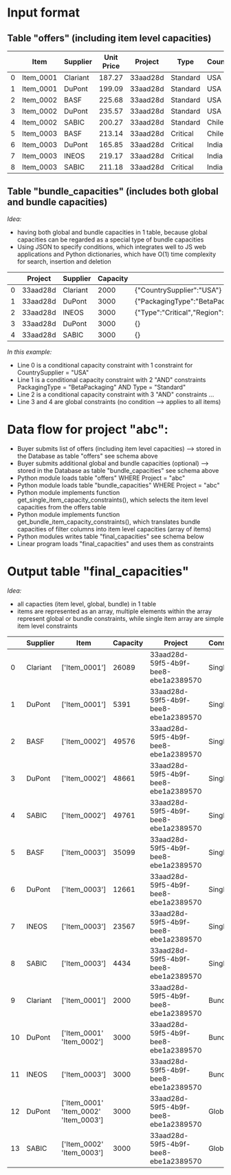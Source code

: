# Input format

## Table "offers" (including item level capacities)

|    | Item      | Supplier   |   Unit Price | Project   | Type     | CountrySupplier   | Region       | CountryDestination   |   Capacity | PackagingType   |
|----|-----------|------------|--------------|-----------|----------|-------------------|--------------|----------------------|------------|-----------------|
|  0 | Item_0001 | Clariant   |       187.27 | 33aad28d  | Standard | USA               | Asia         | India                |      26089 | TypeZero        |
|  1 | Item_0001 | DuPont     |       199.09 | 33aad28d  | Standard | USA               | Asia         | India                |       5391 | BetaPackaging   |
|  2 | Item_0002 | BASF       |       225.68 | 33aad28d  | Standard | USA               | SouthAmerica | Mexico               |      49576 | Pack1           |
|  3 | Item_0002 | DuPont     |       235.57 | 33aad28d  | Standard | USA               | SouthAmerica | Mexico               |      48661 | BetaPackaging   |
|  4 | Item_0002 | SABIC      |       200.27 | 33aad28d  | Standard | Chile             | Europe       | Germany              |      49761 | AlphaPackaging  |
|  5 | Item_0003 | BASF       |       213.14 | 33aad28d  | Critical | Chile             | Europe       | Germany              |      35099 | Pack1           |
|  6 | Item_0003 | DuPont     |       165.85 | 33aad28d  | Critical | India             | SouthAmerica | Mexico               |      12661 | AlphaPackaging  |
|  7 | Item_0003 | INEOS      |       219.17 | 33aad28d  | Critical | India             | SouthAmerica | Mexico               |      23567 | TypeOne         |
|  8 | Item_0003 | SABIC      |       211.18 | 33aad28d  | Critical | India             | SouthAmerica | Mexico               |       4434 | TypeTwo         |


## Table "bundle_capacities" (includes both global and bundle capacities)
*Idea:* 
- having both global and bundle capacities in 1 table, because global capacities can be regarded as a special type of bundle capacities
- Using JSON to specify conditions, which integrates well to JS web applications and Python dictionaries, which have O(1) time complexity for search, insertion and deletion

|    | Project   | Supplier   |   Capacity | Condition                                                             |
|----|-----------|------------|------------|-----------------------------------------------------------------------|
|  0 | 33aad28d  | Clariant   |       2000 | {"CountrySupplier":"USA"}                                             |
|  1 | 33aad28d  | DuPont     |       3000 | {"PackagingType":"BetaPackaging","Type":"Standard"}                   |
|  2 | 33aad28d  | INEOS      |       3000 | {"Type":"Critical","Region":"SouthAmerica","PackagingType":"TypeOne"} |
|  3 | 33aad28d  | DuPont     |       3000 | {}                                                                    |
|  4 | 33aad28d  | SABIC      |       3000 | {}                                                                    |

*In this example:* 
- Line 0 is a conditional capacity constraint with 1 constraint for CountrySupplier = "USA"
- Line 1 is a conditional capacity constraint with 2 "AND" constraints PackagingType = "BetaPackaging" AND Type = "Standard"
- Line 2 is a conditional capacity constraint with 3 "AND" constraints ...
- Line 3 and 4 are global constraints (no condition --> applies to all items)


# Data flow for project "abc":

- Buyer submits list of offers (including item level capacities) --> stored in the Database as table "offers" see schema above
- Buyer submits additional global and bundle capacities (optional) --> stored in the Database as table "bundle_capacities" see schema above
- Python module loads table "offers" WHERE Project = "abc"
- Python module loads table "bundle_capacities" WHERE Project = "abc"
- Python module implements function get_single_item_capacity_constraints(), which selects the item level capacities from the offers table
- Python module implements function get_bundle_item_capacity_constraints(), which translates bundle capacities of filter columns into item level capacities (array of items)
- Python modules writes table "final_capacities" see schema below
- Linear program loads "final_capacities" and uses them as constraints

# Output table "final_capacities"
*Idea:*
- all capacties (item level, global, bundle) in 1 table 
- items are represented as an array, multiple elements within the array represent global or bundle constraints, while single item array are simple item level constraints 

|    | Supplier   | Item                                  |   Capacity | Project                              | ConstraintType   | BundleConstraintOriginal                                                   |
|----|------------|---------------------------------------|------------|--------------------------------------|------------------|----------------------------------------------------------------------------|
|  0 | Clariant   | ['Item_0001']                         |      26089 | 33aad28d-59f5-4b9f-bee8-ebe1a2389570 | SingleItem       |                                                                            |
|  1 | DuPont     | ['Item_0001']                         |       5391 | 33aad28d-59f5-4b9f-bee8-ebe1a2389570 | SingleItem       |                                                                            |
|  2 | BASF       | ['Item_0002']                         |      49576 | 33aad28d-59f5-4b9f-bee8-ebe1a2389570 | SingleItem       |                                                                            |
|  3 | DuPont     | ['Item_0002']                         |      48661 | 33aad28d-59f5-4b9f-bee8-ebe1a2389570 | SingleItem       |                                                                            |
|  4 | SABIC      | ['Item_0002']                         |      49761 | 33aad28d-59f5-4b9f-bee8-ebe1a2389570 | SingleItem       |                                                                            |
|  5 | BASF       | ['Item_0003']                         |      35099 | 33aad28d-59f5-4b9f-bee8-ebe1a2389570 | SingleItem       |                                                                            |
|  6 | DuPont     | ['Item_0003']                         |      12661 | 33aad28d-59f5-4b9f-bee8-ebe1a2389570 | SingleItem       |                                                                            |
|  7 | INEOS      | ['Item_0003']                         |      23567 | 33aad28d-59f5-4b9f-bee8-ebe1a2389570 | SingleItem       |                                                                            |
|  8 | SABIC      | ['Item_0003']                         |       4434 | 33aad28d-59f5-4b9f-bee8-ebe1a2389570 | SingleItem       |                                                                            |
|  9 | Clariant   | ['Item_0001']                         |       2000 | 33aad28d-59f5-4b9f-bee8-ebe1a2389570 | Bundle           | {'CountrySupplier': 'USA'}                                                 |
| 10 | DuPont     | ['Item_0001' 'Item_0002']             |       3000 | 33aad28d-59f5-4b9f-bee8-ebe1a2389570 | Bundle           | {'PackagingType': 'BetaPackaging', 'Type': 'Standard'}                     |
| 11 | INEOS      | ['Item_0003']                         |       3000 | 33aad28d-59f5-4b9f-bee8-ebe1a2389570 | Bundle           | {'Type': 'Critical', 'Region': 'SouthAmerica', 'PackagingType': 'TypeOne'} |
| 12 | DuPont     | ['Item_0001' 'Item_0002' 'Item_0003'] |       3000 | 33aad28d-59f5-4b9f-bee8-ebe1a2389570 | Global           | {}                                                                         |
| 13 | SABIC      | ['Item_0002' 'Item_0003']             |       3000 | 33aad28d-59f5-4b9f-bee8-ebe1a2389570 | Global           | {}                                                                         |